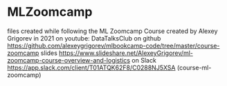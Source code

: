 # MLZoomcamp
files created while following the ML Zoomcamp
Course created by Alexey Grigorev in 2021
on youtube: DataTalksClub
on github https://github.com/alexeygrigorev/mlbookcamp-code/tree/master/course-zoomcamp
slides https://www.slideshare.net/AlexeyGrigorev/ml-zoomcamp-course-overview-and-logistics
on Slack https://app.slack.com/client/T01ATQK62F8/C0288NJ5XSA (course-ml-zoomcamp)
